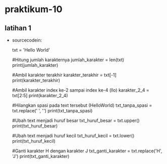 # praktikum-10
## latihan 1 
- sourcecodein:

    txt = 'Hello World'

    #Hitung jumlah karakternya
    jumlah_karakter = len(txt)
    print(jumlah_karakter)

    #Ambil karakter terakhir
    karakter_terakhir = txt[-1]
    print(karakter_terakhir)

    #Ambil karakter index ke-2 sampai index ke-4 (llo)
    karakter_2_4 = txt[2:5]
    print(karakter_2_4)

    #Hilangkan spasi pada text tersebut (HelloWorld)
    txt_tanpa_spasi = txt.replace(' ', '')
    print(txt_tanpa_spasi)

    #Ubah text menjadi huruf besar
    txt_huruf_besar = txt.upper()
    print(txt_huruf_besar)

    #Ubah text menjadi huruf kecil
    txt_huruf_kecil = txt.lower()
    print(txt_huruf_kecil)

    #Ganti karakter H dengan karakter J
    txt_ganti_karakter = txt.replace('H', 'J')
    print(txt_ganti_karakter)
